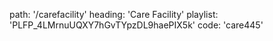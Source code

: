 path: '/carefacility'
heading: 'Care Facility'
playlist: 'PLFP_4LMrnuUQXY7hGvTYpzDL9haePIX5k'
code: 'care445'